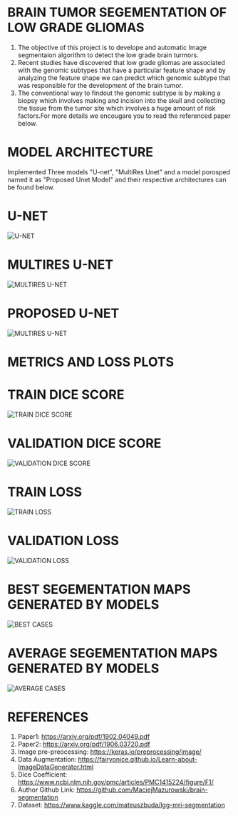 # BRAIN TUMOR SEGEMENTATION OF LOW GRADE GLIOMAS

1. The objective of this project is to develope and automatic Image segmentaion algorithm to detect the low grade brain turmors. 
2. Recent studies have discovered that low grade gliomas are associated with the genomic subtypes that have a particular feature shape and by analyzing the feature shape we can predict which genomic subtype that was responsible for the development of the brain tumor. 
3. The conventional way to findout the genomic subtype is by making a biopsy which involves making and incision into the skull and collecting the tissue from the tumor site which involves a huge amount of risk factors.For more details we encougare you to read the referenced paper below.

# MODEL ARCHITECTURE
Implemented Three models "U-net", "MultiRes Unet" and a model porosped named it as "Proposed Unet Model" and their respective architectures can be found below.

# U-NET
![U-NET](ModelArchitectures/Unet_model.png)

# MULTIRES U-NET
![MULTIRES U-NET](ModelArchitectures/Multires_unet.png)

# PROPOSED U-NET
![MULTIRES U-NET](ModelArchitectures/Proposed_model.png)

# METRICS AND LOSS PLOTS
# TRAIN DICE SCORE
![TRAIN DICE SCORE](Results/Plots/TRAIN_Dice_score.png)

# VALIDATION DICE SCORE
![VALIDATION DICE SCORE](Results/Plots/VALIDATION_Dice_score.png)

# TRAIN LOSS
![TRAIN LOSS](Results/Plots/TRAINLOSS.png)

# VALIDATION LOSS
![VALIDATION LOSS](Results/Plots/VALLOSS.png)

# BEST SEGEMENTATION MAPS GENERATED BY MODELS
![BEST CASES](Results/Images/best_image.gif)

# AVERAGE SEGEMENTATION MAPS GENERATED BY MODELS
![AVERAGE CASES](Results/Images/worst_image.gif)


# REFERENCES
1. Paper1: https://arxiv.org/pdf/1902.04049.pdf
2. Paper2: https://arxiv.org/pdf/1906.03720.pdf
3. Image pre-preocessing: https://keras.io/preprocessing/image/
4. Data Augmentation: https://fairyonice.github.io/Learn-about-ImageDataGenerator.html
5. Dice Coefficient: https://www.ncbi.nlm.nih.gov/pmc/articles/PMC1415224/figure/F1/
6. Author Github Link: https://github.com/MaciejMazurowski/brain-segmentation
7. Dataset: https://www.kaggle.com/mateuszbuda/lgg-mri-segmentation

